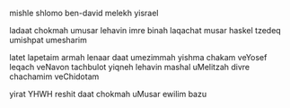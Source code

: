mishle shlomo ben-david
melekh yisrael

ladaat chokmah umusar 
lehavin imre binah
laqachat musar haskel 
tzedeq umishpat umesharim

latet lapetaim armah 
lenaar daat umezimmah
yishma chakam veYosef leqach 
veNavon tachbulot yiqneh lehavin mashal uMelitzah 
divre chachamim veChidotam

yirat YHWH reshit daat 
chokmah uMusar ewilim bazu 